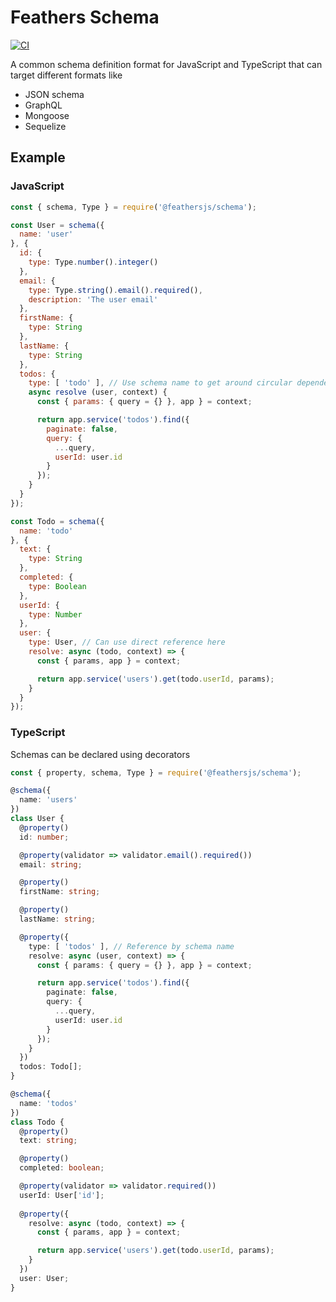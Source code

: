 # Feathers Schema

[![CI](https://github.com/feathersjs/schema/workflows/CI/badge.svg)](https://github.com/feathersjs/schema/actions?query=workflow%3ACI)

A common schema definition format for JavaScript and TypeScript that can target different formats like

- JSON schema
- GraphQL
- Mongoose
- Sequelize

## Example

### JavaScript

```js
const { schema, Type } = require('@feathersjs/schema');

const User = schema({
  name: 'user'
}, {
  id: {
    type: Type.number().integer()
  },
  email: {
    type: Type.string().email().required(),
    description: 'The user email'
  },
  firstName: {
    type: String
  },
  lastName: {
    type: String
  },
  todos: {
    type: [ 'todo' ], // Use schema name to get around circular dependencies
    async resolve (user, context) {
      const { params: { query = {} }, app } = context;

      return app.service('todos').find({
        paginate: false,
        query: {
          ...query,
          userId: user.id
        }
      });
    }
  }
});

const Todo = schema({
  name: 'todo'
}, {
  text: {
    type: String
  },
  completed: {
    type: Boolean
  },
  userId: {
    type: Number
  },
  user: {
    type: User, // Can use direct reference here
    resolve: async (todo, context) => {
      const { params, app } = context;

      return app.service('users').get(todo.userId, params);
    }
  }
});
```

### TypeScript

Schemas can be declared using decorators

```ts
const { property, schema, Type } = require('@feathersjs/schema');

@schema({
  name: 'users'
})
class User {
  @property()
  id: number;

  @property(validator => validator.email().required())
  email: string;

  @property()
  firstName: string;

  @property()
  lastName: string;

  @property({
    type: [ 'todos' ], // Reference by schema name
    resolve: async (user, context) => {
      const { params: { query = {} }, app } = context;

      return app.service('todos').find({
        paginate: false,
        query: {
          ...query,
          userId: user.id
        }
      });
    }
  })
  todos: Todo[];
}

@schema({
  name: 'todos'
})
class Todo {
  @property()
  text: string;

  @property()
  completed: boolean;

  @property(validator => validator.required())
  userId: User['id'];
  
  @property({
    resolve: async (todo, context) => {
      const { params, app } = context;

      return app.service('users').get(todo.userId, params);
    }
  })
  user: User;
}
```
